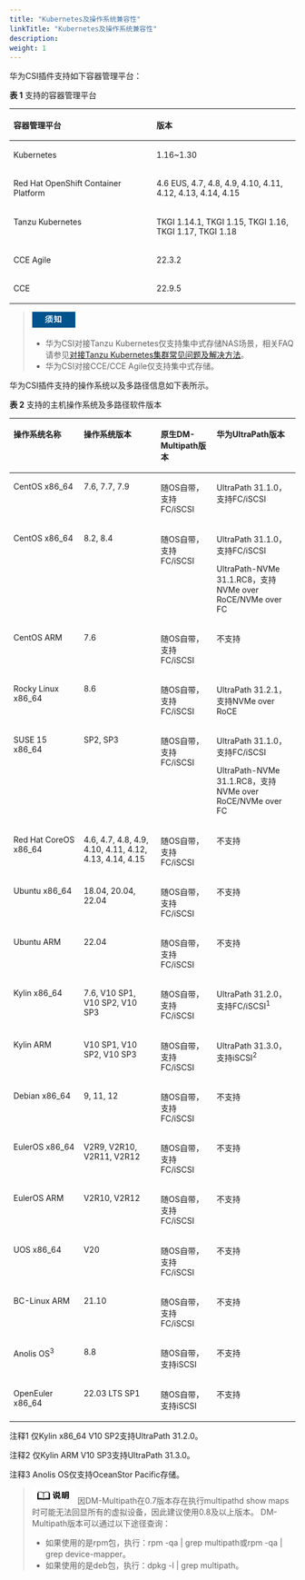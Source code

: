 ```yaml
---
title: "Kubernetes及操作系统兼容性"
linkTitle: "Kubernetes及操作系统兼容性"
description: 
weight: 1
---
```


华为CSI插件支持如下容器管理平台：




**表 1**  支持的容器管理平台

<a name="table1074710451516"></a>
<table><thead align="left"><tr id="row474794517118"><th class="cellrowborder" valign="top" width="50%" id="mcps1.2.3.1.1"><p id="p107476451618"><a name="p107476451618"></a><a name="p107476451618"></a>容器管理平台</p>
</th>
<th class="cellrowborder" valign="top" width="50%" id="mcps1.2.3.1.2"><p id="p1574820451312"><a name="p1574820451312"></a><a name="p1574820451312"></a>版本</p>
</th>
</tr>
</thead>
<tbody><tr id="row774818457119"><td class="cellrowborder" valign="top" width="50%" headers="mcps1.2.3.1.1 "><p id="p774815451619"><a name="p774815451619"></a><a name="p774815451619"></a>Kubernetes</p>
</td>
<td class="cellrowborder" valign="top" width="50%" headers="mcps1.2.3.1.2 "><p id="p1074815457112"><a name="p1074815457112"></a><a name="p1074815457112"></a>1.16~1.30</p>
</td>
</tr>
<tr id="row1374812458110"><td class="cellrowborder" valign="top" width="50%" headers="mcps1.2.3.1.1 "><p id="p15748194519116"><a name="p15748194519116"></a><a name="p15748194519116"></a>Red Hat OpenShift Container Platform</p>
</td>
<td class="cellrowborder" valign="top" width="50%" headers="mcps1.2.3.1.2 "><p id="p1774819451114"><a name="p1774819451114"></a><a name="p1774819451114"></a>4.6 EUS, 4.7, 4.8, 4.9, 4.10, 4.11, 4.12, 4.13, 4.14, 4.15</p>
</td>
</tr>
<tr id="row1526064545317"><td class="cellrowborder" valign="top" width="50%" headers="mcps1.2.3.1.1 "><p id="p1426094595313"><a name="p1426094595313"></a><a name="p1426094595313"></a>Tanzu Kubernetes</p>
</td>
<td class="cellrowborder" valign="top" width="50%" headers="mcps1.2.3.1.2 "><p id="p626054555310"><a name="p626054555310"></a><a name="p626054555310"></a>TKGI 1.14.1, TKGI 1.15, TKGI 1.16, TKGI 1.17, TKGI 1.18</p>
</td>
</tr>
<tr id="row117973419355"><td class="cellrowborder" valign="top" width="50%" headers="mcps1.2.3.1.1 "><p id="p1118023483511"><a name="p1118023483511"></a><a name="p1118023483511"></a>CCE Agile</p>
</td>
<td class="cellrowborder" valign="top" width="50%" headers="mcps1.2.3.1.2 "><p id="p418018342356"><a name="p418018342356"></a><a name="p418018342356"></a>22.3.2</p>
</td>
</tr>
<tr id="row2097213814106"><td class="cellrowborder" valign="top" width="50%" headers="mcps1.2.3.1.1 "><p id="p6972113831015"><a name="p6972113831015"></a><a name="p6972113831015"></a>CCE</p>
</td>
<td class="cellrowborder" valign="top" width="50%" headers="mcps1.2.3.1.2 "><p id="p79726387102"><a name="p79726387102"></a><a name="p79726387102"></a>22.9.5</p>
</td>
</tr>
</tbody>
</table>

>![](/public_sys-resources/zh/icon-notice.gif)  
>-   华为CSI对接Tanzu Kubernetes仅支持集中式存储NAS场景，相关FAQ请参见[对接Tanzu Kubernetes集群常见问题及解决方法](/docs/故障处理/对接Tanzu-Kubernetes集群常见问题及解决方法)。
>-   华为CSI对接CCE/CCE Agile仅支持集中式存储。

华为CSI插件支持的操作系统以及多路径信息如下表所示。

**表 2**  支持的主机操作系统及多路径软件版本

<a name="table133422378818"></a>
<table><thead align="left"><tr id="row83438371381"><th class="cellrowborder" valign="top" width="24.537546245375463%" id="mcps1.2.5.1.1"><p id="p334317371186"><a name="p334317371186"></a><a name="p334317371186"></a>操作系统名称</p>
</th>
<th class="cellrowborder" valign="top" width="26.957304269573047%" id="mcps1.2.5.1.2"><p id="p1534317371812"><a name="p1534317371812"></a><a name="p1534317371812"></a>操作系统版本</p>
</th>
<th class="cellrowborder" valign="top" width="19.548045195480455%" id="mcps1.2.5.1.3"><p id="p20513132412163"><a name="p20513132412163"></a><a name="p20513132412163"></a>原生DM-Multipath版本</p>
</th>
<th class="cellrowborder" valign="top" width="28.957104289571046%" id="mcps1.2.5.1.4"><p id="p5519020131610"><a name="p5519020131610"></a><a name="p5519020131610"></a>华为UltraPath版本</p>
</th>
</tr>
</thead>
<tbody><tr id="row10343137688"><td class="cellrowborder" valign="top" width="24.537546245375463%" headers="mcps1.2.5.1.1 "><p id="p174422515917"><a name="p174422515917"></a><a name="p174422515917"></a>CentOS x86_64</p>
</td>
<td class="cellrowborder" valign="top" width="26.957304269573047%" headers="mcps1.2.5.1.2 "><p id="p714515424912"><a name="p714515424912"></a><a name="p714515424912"></a>7.6, 7.7, 7.9</p>
</td>
<td class="cellrowborder" valign="top" width="19.548045195480455%" headers="mcps1.2.5.1.3 "><p id="p9513142418162"><a name="p9513142418162"></a><a name="p9513142418162"></a>随OS自带，支持FC/iSCSI</p>
</td>
<td class="cellrowborder" valign="top" width="28.957104289571046%" headers="mcps1.2.5.1.4 "><p id="p951912207160"><a name="p951912207160"></a><a name="p951912207160"></a>UltraPath 31.1.0，支持FC/iSCSI</p>
</td>
</tr>
<tr id="row126961850188"><td class="cellrowborder" valign="top" width="24.537546245375463%" headers="mcps1.2.5.1.1 "><p id="p66968571811"><a name="p66968571811"></a><a name="p66968571811"></a>CentOS x86_64</p>
</td>
<td class="cellrowborder" valign="top" width="26.957304269573047%" headers="mcps1.2.5.1.2 "><p id="p146964518186"><a name="p146964518186"></a><a name="p146964518186"></a>8.2, 8.4</p>
</td>
<td class="cellrowborder" valign="top" width="19.548045195480455%" headers="mcps1.2.5.1.3 "><p id="p7696154184"><a name="p7696154184"></a><a name="p7696154184"></a>随OS自带，支持FC/iSCSI</p>
</td>
<td class="cellrowborder" valign="top" width="28.957104289571046%" headers="mcps1.2.5.1.4 "><p id="p3696175101811"><a name="p3696175101811"></a><a name="p3696175101811"></a>UltraPath 31.1.0，支持FC/iSCSI</p>
<p id="p13433122917188"><a name="p13433122917188"></a><a name="p13433122917188"></a>UltraPath-NVMe 31.1.RC8，支持NVMe over RoCE/NVMe over FC</p>
</td>
</tr>
<tr id="row462220559496"><td class="cellrowborder" valign="top" width="24.537546245375463%" headers="mcps1.2.5.1.1 "><p id="p8622205534918"><a name="p8622205534918"></a><a name="p8622205534918"></a>CentOS ARM</p>
</td>
<td class="cellrowborder" valign="top" width="26.957304269573047%" headers="mcps1.2.5.1.2 "><p id="p162295519499"><a name="p162295519499"></a><a name="p162295519499"></a>7.6</p>
</td>
<td class="cellrowborder" valign="top" width="19.548045195480455%" headers="mcps1.2.5.1.3 "><p id="p1571627205016"><a name="p1571627205016"></a><a name="p1571627205016"></a>随OS自带，支持FC/iSCSI</p>
</td>
<td class="cellrowborder" valign="top" width="28.957104289571046%" headers="mcps1.2.5.1.4 "><p id="p92831342165018"><a name="p92831342165018"></a><a name="p92831342165018"></a>不支持</p>
</td>
</tr>
<tr id="row338018570509"><td class="cellrowborder" valign="top" width="24.537546245375463%" headers="mcps1.2.5.1.1 "><p id="p65591473511"><a name="p65591473511"></a><a name="p65591473511"></a>Rocky Linux x86_64</p>
</td>
<td class="cellrowborder" valign="top" width="26.957304269573047%" headers="mcps1.2.5.1.2 "><p id="p175591079513"><a name="p175591079513"></a><a name="p175591079513"></a>8.6</p>
</td>
<td class="cellrowborder" valign="top" width="19.548045195480455%" headers="mcps1.2.5.1.3 "><p id="p1355913785117"><a name="p1355913785117"></a><a name="p1355913785117"></a>随OS自带，支持FC/iSCSI</p>
</td>
<td class="cellrowborder" valign="top" width="28.957104289571046%" headers="mcps1.2.5.1.4 "><p id="p05591714513"><a name="p05591714513"></a><a name="p05591714513"></a>UltraPath 31.2.1，支持NVMe over RoCE</p>
</td>
</tr>
<tr id="row33431037682"><td class="cellrowborder" valign="top" width="24.537546245375463%" headers="mcps1.2.5.1.1 "><p id="p184420254915"><a name="p184420254915"></a><a name="p184420254915"></a>SUSE 15 x86_64</p>
</td>
<td class="cellrowborder" valign="top" width="26.957304269573047%" headers="mcps1.2.5.1.2 "><p id="p2014514429912"><a name="p2014514429912"></a><a name="p2014514429912"></a>SP2, SP3</p>
</td>
<td class="cellrowborder" valign="top" width="19.548045195480455%" headers="mcps1.2.5.1.3 "><p id="p351302411165"><a name="p351302411165"></a><a name="p351302411165"></a>随OS自带，支持FC/iSCSI</p>
</td>
<td class="cellrowborder" valign="top" width="28.957104289571046%" headers="mcps1.2.5.1.4 "><p id="p43207517196"><a name="p43207517196"></a><a name="p43207517196"></a>UltraPath 31.1.0，支持FC/iSCSI</p>
<p id="p1232018541915"><a name="p1232018541915"></a><a name="p1232018541915"></a>UltraPath-NVMe 31.1.RC8，支持NVMe over RoCE/NVMe over FC</p>
</td>
</tr>
<tr id="row10343113716818"><td class="cellrowborder" valign="top" width="24.537546245375463%" headers="mcps1.2.5.1.1 "><p id="p7442251798"><a name="p7442251798"></a><a name="p7442251798"></a>Red Hat CoreOS x86_64</p>
</td>
<td class="cellrowborder" valign="top" width="26.957304269573047%" headers="mcps1.2.5.1.2 "><p id="p1214517426916"><a name="p1214517426916"></a><a name="p1214517426916"></a>4.6, 4.7, 4.8, 4.9, 4.10, 4.11, 4.12, 4.13, 4.14, 4.15</p>
</td>
<td class="cellrowborder" valign="top" width="19.548045195480455%" headers="mcps1.2.5.1.3 "><p id="p115134245168"><a name="p115134245168"></a><a name="p115134245168"></a>随OS自带，支持FC/iSCSI</p>
</td>
<td class="cellrowborder" valign="top" width="28.957104289571046%" headers="mcps1.2.5.1.4 "><p id="p19519220141616"><a name="p19519220141616"></a><a name="p19519220141616"></a>不支持</p>
</td>
</tr>
<tr id="row234312371784"><td class="cellrowborder" valign="top" width="24.537546245375463%" headers="mcps1.2.5.1.1 "><p id="p24411253910"><a name="p24411253910"></a><a name="p24411253910"></a>Ubuntu x86_64</p>
</td>
<td class="cellrowborder" valign="top" width="26.957304269573047%" headers="mcps1.2.5.1.2 "><p id="p141451428911"><a name="p141451428911"></a><a name="p141451428911"></a>18.04, 20.04, 22.04</p>
</td>
<td class="cellrowborder" valign="top" width="19.548045195480455%" headers="mcps1.2.5.1.3 "><p id="p751392431616"><a name="p751392431616"></a><a name="p751392431616"></a>随OS自带，支持FC/iSCSI</p>
</td>
<td class="cellrowborder" valign="top" width="28.957104289571046%" headers="mcps1.2.5.1.4 "><p id="p351992071616"><a name="p351992071616"></a><a name="p351992071616"></a>不支持</p>
</td>
</tr>
<tr id="row1279582641416"><td class="cellrowborder" valign="top" width="24.537546245375463%" headers="mcps1.2.5.1.1 "><p id="p7795172661419"><a name="p7795172661419"></a><a name="p7795172661419"></a>Ubuntu ARM</p>
</td>
<td class="cellrowborder" valign="top" width="26.957304269573047%" headers="mcps1.2.5.1.2 "><p id="p14796182613148"><a name="p14796182613148"></a><a name="p14796182613148"></a>22.04</p>
</td>
<td class="cellrowborder" valign="top" width="19.548045195480455%" headers="mcps1.2.5.1.3 "><p id="p173292051151419"><a name="p173292051151419"></a><a name="p173292051151419"></a>随OS自带，支持FC/iSCSI</p>
</td>
<td class="cellrowborder" valign="top" width="28.957104289571046%" headers="mcps1.2.5.1.4 "><p id="p83292514146"><a name="p83292514146"></a><a name="p83292514146"></a>不支持</p>
</td>
</tr>
<tr id="row10343173719816"><td class="cellrowborder" valign="top" width="24.537546245375463%" headers="mcps1.2.5.1.1 "><p id="p11441251399"><a name="p11441251399"></a><a name="p11441251399"></a>Kylin x86_64</p>
</td>
<td class="cellrowborder" valign="top" width="26.957304269573047%" headers="mcps1.2.5.1.2 "><p id="p114517420917"><a name="p114517420917"></a><a name="p114517420917"></a>7.6, V10 SP1, V10 SP2, V10 SP3</p>
</td>
<td class="cellrowborder" valign="top" width="19.548045195480455%" headers="mcps1.2.5.1.3 "><p id="p851302401613"><a name="p851302401613"></a><a name="p851302401613"></a>随OS自带，支持FC/iSCSI</p>
</td>
<td class="cellrowborder" valign="top" width="28.957104289571046%" headers="mcps1.2.5.1.4 "><p id="p6519820151615"><a name="p6519820151615"></a><a name="p6519820151615"></a>UltraPath 31.2.0，支持FC/iSCSI<sup id="sup177565618716"><a name="sup177565618716"></a><a name="sup177565618716"></a>1</sup></p>
</td>
</tr>
<tr id="row514418498117"><td class="cellrowborder" valign="top" width="24.537546245375463%" headers="mcps1.2.5.1.1 "><p id="p0144174981113"><a name="p0144174981113"></a><a name="p0144174981113"></a>Kylin ARM</p>
</td>
<td class="cellrowborder" valign="top" width="26.957304269573047%" headers="mcps1.2.5.1.2 "><p id="p121441149121117"><a name="p121441149121117"></a><a name="p121441149121117"></a>V10 SP1, V10 SP2, V10 SP3</p>
</td>
<td class="cellrowborder" valign="top" width="19.548045195480455%" headers="mcps1.2.5.1.3 "><p id="p1351318249164"><a name="p1351318249164"></a><a name="p1351318249164"></a>随OS自带，支持FC/iSCSI</p>
</td>
<td class="cellrowborder" valign="top" width="28.957104289571046%" headers="mcps1.2.5.1.4 "><p id="p35196203166"><a name="p35196203166"></a><a name="p35196203166"></a>UltraPath 31.3.0，支持iSCSI<sup id="sup185591937155114"><a name="sup185591937155114"></a><a name="sup185591937155114"></a>2</sup></p>
</td>
</tr>
<tr id="row110899123112"><td class="cellrowborder" valign="top" width="24.537546245375463%" headers="mcps1.2.5.1.1 "><p id="p16108109203112"><a name="p16108109203112"></a><a name="p16108109203112"></a><span>Debian </span>x86_64</p>
</td>
<td class="cellrowborder" valign="top" width="26.957304269573047%" headers="mcps1.2.5.1.2 "><p id="p1310859163119"><a name="p1310859163119"></a><a name="p1310859163119"></a><span>9, 11</span>, 12</p>
</td>
<td class="cellrowborder" valign="top" width="19.548045195480455%" headers="mcps1.2.5.1.3 "><p id="p91081299314"><a name="p91081299314"></a><a name="p91081299314"></a>随OS自带，支持FC/iSCSI</p>
</td>
<td class="cellrowborder" valign="top" width="28.957104289571046%" headers="mcps1.2.5.1.4 "><p id="p410816943110"><a name="p410816943110"></a><a name="p410816943110"></a>不支持</p>
</td>
</tr>
<tr id="row257753715216"><td class="cellrowborder" valign="top" width="24.537546245375463%" headers="mcps1.2.5.1.1 "><p id="p15577537165212"><a name="p15577537165212"></a><a name="p15577537165212"></a>EulerOS x86_64</p>
</td>
<td class="cellrowborder" valign="top" width="26.957304269573047%" headers="mcps1.2.5.1.2 "><p id="p15771637195210"><a name="p15771637195210"></a><a name="p15771637195210"></a>V2R9, V2R10, V2R11, V2R12</p>
</td>
<td class="cellrowborder" valign="top" width="19.548045195480455%" headers="mcps1.2.5.1.3 "><p id="p14470145615315"><a name="p14470145615315"></a><a name="p14470145615315"></a>随OS自带，支持FC/iSCSI</p>
</td>
<td class="cellrowborder" valign="top" width="28.957104289571046%" headers="mcps1.2.5.1.4 "><p id="p14701656125313"><a name="p14701656125313"></a><a name="p14701656125313"></a>不支持</p>
</td>
</tr>
<tr id="row292017416534"><td class="cellrowborder" valign="top" width="24.537546245375463%" headers="mcps1.2.5.1.1 "><p id="p7920841155312"><a name="p7920841155312"></a><a name="p7920841155312"></a>EulerOS ARM</p>
</td>
<td class="cellrowborder" valign="top" width="26.957304269573047%" headers="mcps1.2.5.1.2 "><p id="p1792014110534"><a name="p1792014110534"></a><a name="p1792014110534"></a>V2R10, V2R12</p>
</td>
<td class="cellrowborder" valign="top" width="19.548045195480455%" headers="mcps1.2.5.1.3 "><p id="p10150157115312"><a name="p10150157115312"></a><a name="p10150157115312"></a>随OS自带，支持FC/iSCSI</p>
</td>
<td class="cellrowborder" valign="top" width="28.957104289571046%" headers="mcps1.2.5.1.4 "><p id="p415055725312"><a name="p415055725312"></a><a name="p415055725312"></a>不支持</p>
</td>
</tr>
<tr id="row10474145114011"><td class="cellrowborder" valign="top" width="24.537546245375463%" headers="mcps1.2.5.1.1 "><p id="p174741753402"><a name="p174741753402"></a><a name="p174741753402"></a><span>UOS</span> x86_64</p>
</td>
<td class="cellrowborder" valign="top" width="26.957304269573047%" headers="mcps1.2.5.1.2 "><p id="p134758574010"><a name="p134758574010"></a><a name="p134758574010"></a><span>V20</span></p>
</td>
<td class="cellrowborder" valign="top" width="19.548045195480455%" headers="mcps1.2.5.1.3 "><p id="p34753524019"><a name="p34753524019"></a><a name="p34753524019"></a>随OS自带，支持FC/iSCSI</p>
</td>
<td class="cellrowborder" valign="top" width="28.957104289571046%" headers="mcps1.2.5.1.4 "><p id="p947516574016"><a name="p947516574016"></a><a name="p947516574016"></a>不支持</p>
</td>
</tr>
<tr id="row867984183816"><td class="cellrowborder" valign="top" width="24.537546245375463%" headers="mcps1.2.5.1.1 "><p id="p1967912417382"><a name="p1967912417382"></a><a name="p1967912417382"></a>BC-Linux ARM</p>
</td>
<td class="cellrowborder" valign="top" width="26.957304269573047%" headers="mcps1.2.5.1.2 "><p id="p1967915493815"><a name="p1967915493815"></a><a name="p1967915493815"></a>21.10</p>
</td>
<td class="cellrowborder" valign="top" width="19.548045195480455%" headers="mcps1.2.5.1.3 "><p id="p1467974163820"><a name="p1467974163820"></a><a name="p1467974163820"></a>随OS自带，支持FC/iSCSI</p>
</td>
<td class="cellrowborder" valign="top" width="28.957104289571046%" headers="mcps1.2.5.1.4 "><p id="p26792411387"><a name="p26792411387"></a><a name="p26792411387"></a>不支持</p>
</td>
</tr>
<tr id="row4144193719134"><td class="cellrowborder" valign="top" width="24.537546245375463%" headers="mcps1.2.5.1.1 "><p id="p914473714135"><a name="p914473714135"></a><a name="p914473714135"></a>Anolis OS<sup id="sup19737153002119"><a name="sup19737153002119"></a><a name="sup19737153002119"></a>3</sup></p>
</td>
<td class="cellrowborder" valign="top" width="26.957304269573047%" headers="mcps1.2.5.1.2 "><p id="p1214473771310"><a name="p1214473771310"></a><a name="p1214473771310"></a>8.8</p>
</td>
<td class="cellrowborder" valign="top" width="19.548045195480455%" headers="mcps1.2.5.1.3 "><p id="p14144837121313"><a name="p14144837121313"></a><a name="p14144837121313"></a>随OS自带，支持iSCSI</p>
</td>
<td class="cellrowborder" valign="top" width="28.957104289571046%" headers="mcps1.2.5.1.4 "><p id="p16145113761319"><a name="p16145113761319"></a><a name="p16145113761319"></a>不支持</p>
</td>
</tr>
<tr id="row1941116615225"><td class="cellrowborder" valign="top" width="24.537546245375463%" headers="mcps1.2.5.1.1 "><p id="p17411196152216"><a name="p17411196152216"></a><a name="p17411196152216"></a>OpenEuler x86_64</p>
</td>
<td class="cellrowborder" valign="top" width="26.957304269573047%" headers="mcps1.2.5.1.2 "><p id="p241115619228"><a name="p241115619228"></a><a name="p241115619228"></a>22.03 LTS SP1</p>
</td>
<td class="cellrowborder" valign="top" width="19.548045195480455%" headers="mcps1.2.5.1.3 "><p id="p1541176132218"><a name="p1541176132218"></a><a name="p1541176132218"></a>随OS自带，支持iSCSI</p>
</td>
<td class="cellrowborder" valign="top" width="28.957104289571046%" headers="mcps1.2.5.1.4 "><p id="p9412146192210"><a name="p9412146192210"></a><a name="p9412146192210"></a>不支持</p>
</td>
</tr>
</tbody>
</table>

注释1 仅Kylin x86\_64 V10 SP2支持UltraPath 31.2.0。

注释2 仅Kylin ARM V10 SP3支持UltraPath 31.3.0。

注释3 Anolis OS仅支持OceanStor Pacific存储。

>![](/public_sys-resources/zh/icon-note.gif) 
>因DM-Multipath在0.7版本存在执行multipathd show maps时可能无法回显所有的虚拟设备，因此建议使用0.8及以上版本。
>DM-Multipath版本可以通过以下途径查询：
>-   如果使用的是rpm包，执行：rpm -qa | grep multipath或rpm -qa | grep device-mapper。
>-   如果使用的是deb包，执行：dpkg -l | grep multipath。

